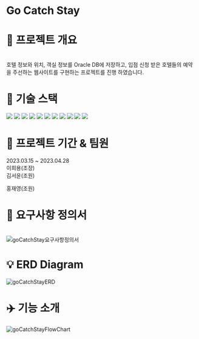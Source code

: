# Go Catch Stay
# 📌 프로젝트 개요
<bn>
<br>
 호텔 정보와 위치, 객실 정보를 Oracle DB에 저장하고, 입점 신청 받은 호텔들의 예약을 주선하는 웹사이트를 구현하는 프로젝트를 진행 하였습니다.​


# 🚀 기술 스택
 <img src="https://img.shields.io/badge/java-007396?style=for-the-badge&logo=java&logoColor=white"> <img src="https://img.shields.io/badge/JSP-black?style=for-the-badge">  <img src="https://img.shields.io/badge/html5-E34F26?style=for-the-badge&logo=html5&logoColor=white"> <img src="https://img.shields.io/badge/css-1572B6?style=for-the-badge&logo=css3&logoColor=white"> <img src="https://img.shields.io/badge/javascript-F7DF1E?style=for-the-badge&logo=javascript&logoColor=black"> <img src="https://img.shields.io/badge/jquery-0769AD?style=for-the-badge&logo=jquery&logoColor=white">   <img src="https://img.shields.io/badge/apache tomcat-F8DC75?style=for-the-badge&logo=apachetomcat&logoColor=white"> <img src="https://img.shields.io/badge/github-181717?style=for-the-badge&logo=github&logoColor=white"> <img src="https://img.shields.io/badge/git-F05032?style=for-the-badge&logo=git&logoColor=white"> <img src="https://img.shields.io/badge/fontawesome-339AF0?style=for-the-badge&logo=fontawesome&logoColor=white"> <img src="https://img.shields.io/badge/Oracle DB-black?style=for-the-badge"> 


# 📆 프로젝트 기간 & 팀원 
2023.03.15 ~ 2023.04.28
<br>
이희용(조장)
<br>
김서윤(조원)

홍재영(조원)


# 📑 요구사항 정의서
<br>![goCatchStay요구사항정의서](https://github.com/ihong0515/semi/assets/128394675/f4b32b30-daa7-42f2-aafa-2ab91ce6817d)
 
# 💡 ERD Diagram<br>
![goCatchStayERD](https://github.com/ihong0515/semi/assets/128394675/6c570a2a-f4a6-4a94-9a14-a2cc34a86a58)

# ✈️ 기능 소개
 ![goCatchStayFlowChart](https://github.com/ihong0515/semi/assets/128394675/d750004a-9709-41b8-be28-d90fd3e66782)


